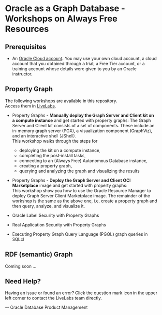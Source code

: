 # Oracle as a Graph Database - Workshops on Always Free Resources

## Prerequisites

* An <a href="https://www.oracle.com/cloud/free/" target="\_blank">Oracle Cloud account</a>. You may use your own cloud account, a cloud account that you obtained through a trial, a Free Tier account, or a training account whose details were given to you by an Oracle instructor.

## Property Graph 

The following workshops are available in this repository.  
Access them in [LiveLabs](http://bit.ly/golivelabs).

- Property Graphs - **Manually deploy the Graph Server and Client kit on a compute instance** and get started with property graphs:
  The Graph Server and Client kit consists of a set of components. These include an in-memory graph server (PGX), a visualization component (GraphViz), and an interactive shell (JShell).  
  This workshop walks through the steps for 
    - deploying the kit on a compute instance,
    - completing the post-install tasks,
    - connecting to an (Always Free) Autonomous Database instance,
    - creating a property graph,
    - querying and analyzing the graph and visualizing the results
- Property Graphs - **Deploy the Graph Server and Client OCI Marketplace** image and get started with property graphs:  
  This workshop show you how to use the Oracle Resource Manager to deploy Graph Server Client Marketplace image. The remainder of the workshop is the same as the above one, i.e. create a property graph and then query, analyze, and visualize it.

- Oracle Label Security with Property Graphs
- Real Application Security with Property Graphs
- Executing Property Graph Query Language (PGQL) graph queries in SQLcl

## RDF (semantic) Graph

Coming soon ...

## Need Help?  
Having an issue or found an error?  Click the question mark icon in the upper left corner to contact the LiveLabs team directly.

-- Oracle Database Product Management
